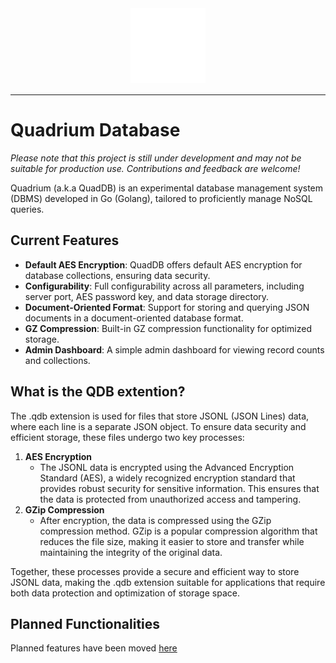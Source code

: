 <div align="center" style="margin-bottom: 15px;">
  <img src="https://github.com/CyberDefenseEd/QuadDB/raw/main/images/icon.svg" width="120" alt="QuadDB Logo" style="background-color: black;">
</div>

---

# Quadrium Database

*Please note that this project is still under development and may not be suitable for production use. Contributions and feedback are welcome!*

Quadrium (a.k.a QuadDB) is an experimental database management system (DBMS) developed in Go (Golang), tailored to proficiently manage NoSQL queries.

## Current Features

- **Default AES Encryption**: QuadDB offers default AES encryption for database collections, ensuring data security.
- **Configurability**: Full configurability across all parameters, including server port, AES password key, and data storage directory.
- **Document-Oriented Format**: Support for storing and querying JSON documents in a document-oriented database format.
- **GZ Compression**: Built-in GZ compression functionality for optimized storage.
- **Admin Dashboard**: A simple admin dashboard for viewing record counts and collections.

## What is the QDB extention?
The .qdb extension is used for files that store JSONL (JSON Lines) data, where each line is a separate JSON object. To ensure data security and efficient storage, these files undergo two key processes:

1. **AES Encryption**
   - The JSONL data is encrypted using the Advanced Encryption Standard (AES), a widely recognized encryption standard that provides robust security for sensitive information. This ensures that the data is protected from unauthorized access and tampering.
2. **GZip Compression**
   - After encryption, the data is compressed using the GZip compression method. GZip is a popular compression algorithm that reduces the file size, making it easier to store and transfer while maintaining the integrity of the original data.

Together, these processes provide a secure and efficient way to store JSONL data, making the .qdb extension suitable for applications that require both data protection and optimization of storage space.

## Planned Functionalities
Planned features have been moved [here](https://github.com/CyberDefenseEd/QuadDB/FUTURE.md)